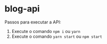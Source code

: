 # blog-api

Passos para executar a API:

1. Execute o comando `npm i` ou `yarn`
2. Execute o comando `yarn start` ou `npm start`
